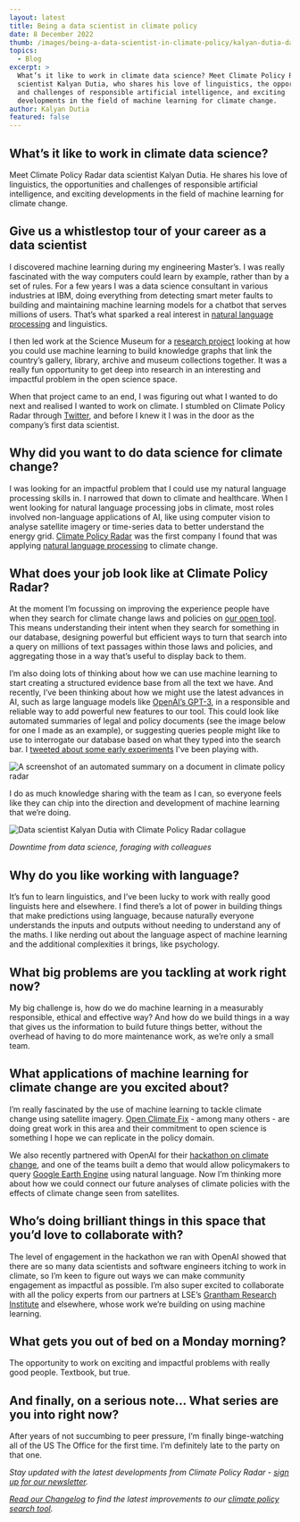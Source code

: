 ```yaml
---
layout: latest
title: Being a data scientist in climate policy
date: 8 December 2022
thumb: /images/being-a-data-scientist-in-climate-policy/kalyan-dutia-data-scientist.jpg
topics:
  - Blog
excerpt: >
  What’s it like to work in climate data science? Meet Climate Policy Radar data
  scientist Kalyan Dutia, who shares his love of linguistics, the opportunities
  and challenges of responsible artificial intelligence, and exciting
  developments in the field of machine learning for climate change.
author: Kalyan Dutia
featured: false
---
```

## What’s it like to work in climate data science?

Meet Climate Policy Radar data scientist Kalyan Dutia. He shares his love of linguistics, the opportunities and challenges of responsible artificial intelligence, and exciting developments in the field of machine learning for climate change.

## Give us a whistlestop tour of your career as a data scientist

I discovered machine learning during my engineering Master’s. I was really fascinated with the way computers could learn by example, rather than by a set of rules. For a few years I was a data science consultant in various industries at IBM, doing everything from detecting smart meter faults to building and maintaining machine learning models for a chatbot that serves millions of users. That’s what sparked a real interest in [natural language processing](https://www.ibm.com/cloud/learn/natural-language-processing) and linguistics.

I then led work at the Science Museum for a [research project](https://www.sciencemuseumgroup.org.uk/project/heritage-connector/) looking at how you could use machine learning to build knowledge graphs that link the country’s gallery, library, archive and museum collections together. It was a really fun opportunity to get deep into research in an interesting and impactful problem in the open science space.

When that project came to an end, I was figuring out what I wanted to do next and realised I wanted to work on climate. I stumbled on Climate Policy Radar through [Twitter](https://twitter.com/climatepolradar), and before I knew it I was in the door as the company’s first data scientist.

## Why did you want to do data science for climate change?

I was looking for an impactful problem that I could use my natural language processing skills in. I narrowed that down to climate and healthcare. When I went looking for natural language processing jobs in climate, most roles involved non-language applications of AI, like using computer vision to analyse satellite imagery or time-series data to better understand the energy grid. [Climate Policy Radar](https://app.climatepolicyradar.org/) was the first company I found that was applying [natural language processing](https://climatepolicyradar.org/latest/building-natural-language-search-for-climate-change-laws-and-policies) to climate change. 

## What does your job look like at Climate Policy Radar?

At the moment I’m focussing on improving the experience people have when they search for climate change laws and policies on [our open tool](https://app.climatepolicyradar.org/). This means understanding their intent when they search for something in our database, designing powerful but efficient ways to turn that search into a query on millions of text passages within those laws and policies, and aggregating those in a way that’s useful to display back to them. 

I’m also doing lots of thinking about how we can use machine learning to start creating a structured evidence base from all the text we have. And recently, I’ve been thinking about how we might use the latest advances in AI, such as large language models like [OpenAI’s GPT-3](https://openai.com/api/), in a responsible and reliable way to add powerful new features to our tool. This could look like automated summaries of legal and policy documents (see the image below for one I made as an example), or suggesting queries people might like to use to interrogate our database based on what they typed into the search bar. I [tweeted about some early experiments](https://twitter.com/KDutia/status/1580584841501847552) I've been playing with. 

![A screenshot of an automated summary on a document in climate policy radar](/images/being-a-data-scientist-in-climate-policy/openai-experiment.jpg "What an automated summary could look like on Climate Policy Radar")

I do as much knowledge sharing with the team as I can, so everyone feels like they can chip into the direction and development of machine learning that we’re doing.

![Data scientist Kalyan Dutia with Climate Policy Radar collague](/images/being-a-data-scientist-in-climate-policy/kalyan-and-climate-policy-radar-teammate-callie-foraging.jpg "Data scientist Kalyan Dutia and Climate Policy Radar collague Callie out foraging on a work trip")

*D﻿owntime from data science, foraging with colleagues*

## Why do you like working with language?

It’s fun to learn linguistics, and I’ve been lucky to work with really good linguists here and elsewhere. I find there’s a lot of power in building things that make predictions using language, because naturally everyone understands the inputs and outputs without needing to understand any of the maths. I like nerding out about the language aspect of machine learning and the additional complexities it brings, like psychology.

## What big problems are you tackling at work right now?

My big challenge is, how do we do machine learning in a measurably responsible, ethical and effective way? And how do we build things in a way that gives us the information to build future things better, without the overhead of having to do more maintenance work, as we’re only a small team.

## What applications of machine learning for climate change are you excited about?

I’m really fascinated by the use of machine learning to tackle climate change using satellite imagery. [Open Climate Fix](http://openclimatefix.org/) - among many others - are doing great work in this area and their commitment to open science is something I hope we can replicate in the policy domain. 

We also recently partnered with OpenAI for their [hackathon on climate change](https://openai.com/hackathon/), and one of the teams built a demo that would allow policymakers to query [Google Earth Engine](https://earthengine.google.com/) using natural language. Now I’m thinking more about how we could connect our future analyses of climate policies with the effects of climate change seen from satellites.

## Who’s doing brilliant things in this space that you’d love to collaborate with?

The level of engagement in the hackathon we ran with OpenAI showed that there are so many data scientists and software engineers itching to work in climate, so I’m keen to figure out ways we can make community engagement as impactful as possible. I’m also super excited to collaborate with all the policy experts from our partners at LSE’s [Grantham Research Institute](https://www.lse.ac.uk/granthaminstitute/) and elsewhere, whose work we’re building on using machine learning.

## What gets you out of bed on a Monday morning?

The opportunity to work on exciting and impactful problems with really good people. Textbook, but true.

## And finally, on a serious note… What series are you into right now?

After years of not succumbing to peer pressure, I’m finally binge-watching all of the US The Office for the first time. I’m definitely late to the party on that one.

*Stay updated with the latest developments from Climate Policy Radar - [sign up for our newsletter](https://3566c5a7.sibforms.com/serve/MUIEAPkXK4liqQjleE87527EfcD9gDzY26dQhnJOxNeXZK_TvEAjl_Qu7rrkysJS2ODrj1LioiH24HTGbul2vS1sAxYCPHtu7PgnhZrAE9yCfaFrJ7vzmvBc3u87cs_pkC_99nQ2AqBONHtLwErrV7mcVga2qNlO1xetSeqVVWYsrVPRjg6Rc978eQEMasGQc4PFgIfMFza8TJEv).*

*[Read our Changelog](https://climatepolicyradar.notion.site/Climate-Policy-Radar-s-Public-Changelog-1f028d2141e946adaebb8a420f50029c) to find the latest improvements to our [climate policy search tool](https://app.climatepolicyradar.org/).*